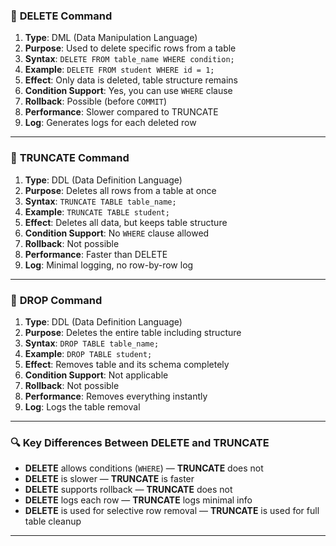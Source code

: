 

### 🔹 **DELETE Command**
1. **Type**: DML (Data Manipulation Language)  
2. **Purpose**: Used to delete specific rows from a table  
3. **Syntax**: `DELETE FROM table_name WHERE condition;`  
4. **Example**: `DELETE FROM student WHERE id = 1;`  
5. **Effect**: Only data is deleted, table structure remains  
6. **Condition Support**: Yes, you can use `WHERE` clause  
7. **Rollback**: Possible (before `COMMIT`)  
8. **Performance**: Slower compared to TRUNCATE  
9. **Log**: Generates logs for each deleted row  

---

### 🔹 **TRUNCATE Command**
1. **Type**: DDL (Data Definition Language)  
2. **Purpose**: Deletes all rows from a table at once  
3. **Syntax**: `TRUNCATE TABLE table_name;`  
4. **Example**: `TRUNCATE TABLE student;`  
5. **Effect**: Deletes all data, but keeps table structure  
6. **Condition Support**: No `WHERE` clause allowed  
7. **Rollback**: Not possible  
8. **Performance**: Faster than DELETE  
9. **Log**: Minimal logging, no row-by-row log  

---

### 🔹 **DROP Command**
1. **Type**: DDL (Data Definition Language)  
2. **Purpose**: Deletes the entire table including structure  
3. **Syntax**: `DROP TABLE table_name;`  
4. **Example**: `DROP TABLE student;`  
5. **Effect**: Removes table and its schema completely  
6. **Condition Support**: Not applicable  
7. **Rollback**: Not possible  
8. **Performance**: Removes everything instantly  
9. **Log**: Logs the table removal  

---

### 🔍 **Key Differences Between DELETE and TRUNCATE**
- **DELETE** allows conditions (`WHERE`) — **TRUNCATE** does not  
- **DELETE** is slower — **TRUNCATE** is faster  
- **DELETE** supports rollback — **TRUNCATE** does not  
- **DELETE** logs each row — **TRUNCATE** logs minimal info  
- **DELETE** is used for selective row removal — **TRUNCATE** is used for full table cleanup  

---